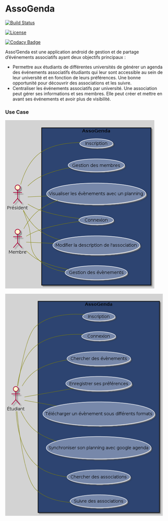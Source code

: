 # AssoGenda

[![Build Status](https://travis-ci.org/Bouquet2/AssoGenda.svg?branch=master)](https://travis-ci.org/Bouquet2/AssoGenda)

[![License](https://img.shields.io/badge/License-Apache%202.0-blue.svg)](https://opensource.org/licenses/Apache-2.0)

[![Codacy Badge](https://api.codacy.com/project/badge/Grade/726fc6a1a7514acc91f321082a3d2b51)](https://www.codacy.com/app/Bouquet2/AssoGenda?utm_source=github.com&utm_medium=referral&utm_content=Bouquet2/AssoGenda&utm_campaign=badger)

Asso’Genda est une application android de gestion et de partage d’événements associatifs ayant deux objectifs principaux :  

  - Permettre aux étudiants de différentes universités de générer un agenda des événements associatifs étudiants qui leur sont    accessible au sein de leur université et en fonction de leurs préférences. Une bonne opportunité pour découvrir des associations et les suivre.
  - Centraliser les événements associatifs par université. Une association peut gérer ses informations et ses membres. Elle peut créer et mettre en avant ses événements et avoir plus de visibilité.

### Use Case ###

![](/diagram/usecase_association.png)

![](/diagram/usecase_etudiant.png)
